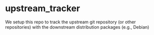 # upstream_tracker
We setup this repo to track the upstream git repository (or other repositories) with the downstream distribution packages (e.g., Debian)
